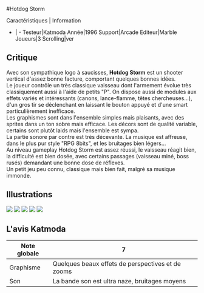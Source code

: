 #Hotdog Storm

Caractéristiques | Information
- | -
Testeur|Katmoda
Année|1996
Support|Arcade
Editeur|Marble
Joueurs|3
Scrolling|ver

## Critique
Avec son sympathique logo à saucisses, <b>Hotdog Storm</b> est un shooter vertical d'assez bonne facture, comportant quelques bonnes idées.<br/>Le joueur contrôle un très classique vaisseau dont l'armement évolue très classiquement aussi à l'aide de petits "P". On dispose aussi de modules aux effets variés et intéressants (canons, lance-flamme, têtes chercheuses...), d'un gros tir se déclenchant en laissant le bouton appuyé et d'une smart particulièrement inefficace.<br/>Les graphismes sont dans l'ensemble simples mais plaisants, avec des sprites dans un ton sobre mais efficace. Les décors sont de qualité variable, certains sont plutôt laids mais l'ensemble est sympa.<br/>La partie sonore par contre est très décevante. La musique est affreuse, dans le plus pur style "RPG 8bits", et les bruitages bien légers...<br/>Au niveau gameplay Hotdog Storm est assez réussi, le vaisseau réagit bien, la difficulté est bien dosée, avec certains passages (vaisseau miné, boss rusés) demandant une bonne dose de réflexes.<br/>Un petit jeu peu connu, classique mais bien fait, malgré sa musique immonde.

## Illustrations
![](http://www.shmup.com/images/thumbs/hotdogst.jpg)
![](http://www.shmup.com/images/thumbs/hotdogst-2.jpg)
![](http://www.shmup.com/images/thumbs/)
![](http://www.shmup.com/images/thumbs/)
![](http://www.shmup.com/images/thumbs/)

## L'avis Katmoda
Note globale|7
-|-
Graphisme|Quelques beaux effets de perspectives et de zooms
Son|La bande son est ultra naze, bruitages moyens
